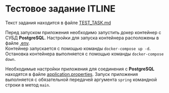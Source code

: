 # Тестовое задание ITLINE

Текст задания находится в файле [TEST_TASK.md](TEST_TASK.md)

Перед запуском приложения необходимо запустить докер контейнер с СУБД **PostgreSQL**. Настройки для запуска контейнера расположены в файле [.env](.env). \
Контейнер запускается с помощью команды `docker-compose up -d`. Остановка контейнера выполняется с помощью команды `docker-compose down`.

Необходимые настройки приложения для соединения с **PostgreSQL** находятся в файле [application.properties](src/main/resources/application.properties). Запуск приложения выполняется с обязательной передачей аргумента `spring` командной строки в метод `main`.
